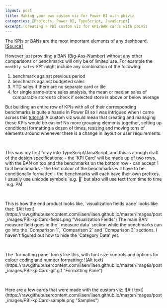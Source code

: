 ```yaml
---
layout: post
title: Making your own custom viz for Power BI with pbiviz
categories: [Projects, Power BI, TypeScript, JavaScript]
excerpt: Creating a PBI custom viz for KPI/BAN cards with pbiviz
---
```


The KPIs or BANs are the most important elements of any dashboard. [[Source]](https://www.tableau.com/about/blog/2017/6/eye-tracking-study-5-key-learnings-data-designers-everywhere-72395)  

However just providing a BAN (Big-Ass-Number) without any other comparisons or benchmarks will only be of limited use. For example the `monthly sales KPI` might include any combination of the following: 
1. benchmark against previous period
2. benchmark against budgeted sales
3. YTD sales if there are no separate card or tile
4. for single same-store sales analysis, the mean or median sales of comparable stores to check if selected store is above or below average  

But building an entire row of KPIs with all of their corresponding benchmarks is quite a hassle in Power BI so I was intrigued when I came across this [tutorial](https://docs.microsoft.com/en-us/power-bi/developer/visuals/develop-circle-card). A custom viz would mean that creating and managing these KPIs would be easier! No more grouping elements together, setting up conditional formatting a dozen of times, resizing and moving tons of elements around whenever there is a change in layout or user requirements.  

<p>&nbsp;</p>
This was my first foray into TypeScript/JacaScript, and this is a rough draft of the design specifications:
- the 'KPI Card' will be made up of two rows, with the BAN on top and the benchmarks on the bottom row
- can accept 1 to 3 benchmarks
- the text colour of the benchmarks will have to be conditionally formatted
- the benchmarks will each have their own prefixes. I usually use unicode symbols `e.g. 📅` but also will use text from time to time `e.g. PM`  
 
<p>&nbsp;</p>
This is how the end product looks like, `visualization fields pane` looks like that:  
![Alt text](https://raw.githubusercontent.com/iiaen/iiaen.github.io/master/images/post_images/PBI-kpiCard-fields.png "Visualization Fields")  
The main BAN measure field goes in the ` measure data` section while the benchmarks can go into the `Comparison 1`,  `Comparison 2` and `Comparison 3` sections. I haven't figured out how to hide the 'Category Data' yet. 
  
<p>&nbsp;</p>
The `formatting pane` looks like this, with font size controls and options for colour coding and number formatting:  
![Alt text](https://raw.githubusercontent.com/iiaen/iiaen.github.io/master/images/post_images/PBI-kpiCard-gif.gif "Formatting Pane")  
  
<p>&nbsp;</p>
Here are a few cards that were made with the custom viz:  
![Alt text](https://raw.githubusercontent.com/iiaen/iiaen.github.io/master/images/post_images/PBI-kpiCard-sample.png "Samples")
